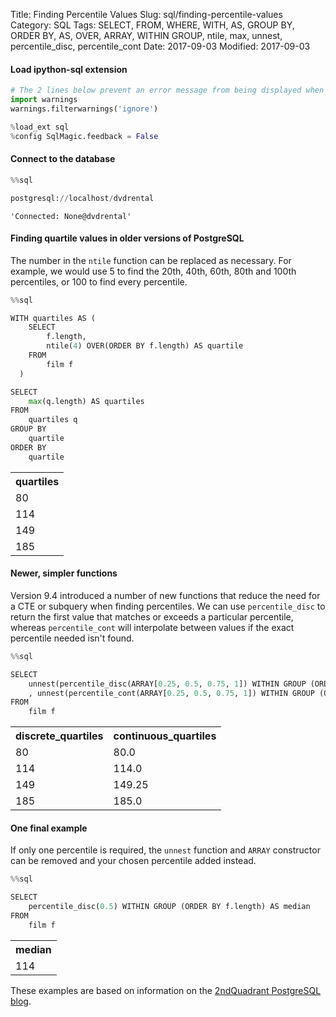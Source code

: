 Title: Finding Percentile Values
Slug: sql/finding-percentile-values
Category: SQL
Tags: SELECT, FROM, WHERE, WITH, AS, GROUP BY, ORDER BY, AS, OVER, ARRAY, WITHIN GROUP, ntile, max, unnest, percentile_disc, percentile_cont
Date: 2017-09-03
Modified: 2017-09-03

#### Load ipython-sql extension


```python
# The 2 lines below prevent an error message from being displayed when we run %load_ext sql
import warnings
warnings.filterwarnings('ignore')

%load_ext sql
%config SqlMagic.feedback = False
```

#### Connect to the database


```python
%%sql

postgresql://localhost/dvdrental
```




    'Connected: None@dvdrental'



#### Finding quartile values in older versions of PostgreSQL
The number in the `ntile` function can be replaced as necessary. For example, we would use 5 to find the 20th, 40th, 60th, 80th and 100th percentiles, or 100 to find every percentile.


```python
%%sql

WITH quartiles AS (
    SELECT
        f.length,
        ntile(4) OVER(ORDER BY f.length) AS quartile
    FROM
        film f
  )

SELECT
    max(q.length) AS quartiles
FROM
    quartiles q
GROUP BY
    quartile
ORDER BY
    quartile
```




<table>
    <tr>
        <th>quartiles</th>
    </tr>
    <tr>
        <td>80</td>
    </tr>
    <tr>
        <td>114</td>
    </tr>
    <tr>
        <td>149</td>
    </tr>
    <tr>
        <td>185</td>
    </tr>
</table>



#### Newer, simpler functions
Version 9.4 introduced a number of new functions that reduce the need for a CTE or subquery when finding percentiles. We can use `percentile_disc` to return the first value that matches or exceeds a particular percentile, whereas `percentile_cont` will interpolate between values if the exact percentile needed isn't found.


```python
%%sql

SELECT
    unnest(percentile_disc(ARRAY[0.25, 0.5, 0.75, 1]) WITHIN GROUP (ORDER BY f.length)) AS discrete_quartiles
    , unnest(percentile_cont(ARRAY[0.25, 0.5, 0.75, 1]) WITHIN GROUP (ORDER BY f.length)) AS continuous_quartiles
FROM
    film f
```




<table>
    <tr>
        <th>discrete_quartiles</th>
        <th>continuous_quartiles</th>
    </tr>
    <tr>
        <td>80</td>
        <td>80.0</td>
    </tr>
    <tr>
        <td>114</td>
        <td>114.0</td>
    </tr>
    <tr>
        <td>149</td>
        <td>149.25</td>
    </tr>
    <tr>
        <td>185</td>
        <td>185.0</td>
    </tr>
</table>



#### One final example
If only one percentile is required, the `unnest` function and `ARRAY` constructor can be removed and your chosen percentile added instead.


```python
%%sql

SELECT
    percentile_disc(0.5) WITHIN GROUP (ORDER BY f.length) AS median
FROM
    film f
```




<table>
    <tr>
        <th>median</th>
    </tr>
    <tr>
        <td>114</td>
    </tr>
</table>



These examples are based on information on the [2ndQuadrant PostgreSQL blog](https://blog.2ndquadrant.com/the-within-group-and-filter-sql-clauses-of-postgresql-9-4/).
